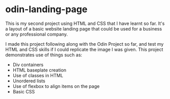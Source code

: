 # odin-landing-page
This is my second project using HTML and CSS that I have learnt so far. It's
a layout of a basic website landing page that could be used for a business or
any professional company.

I made this project following along with the Odin Project so far, and test my
HTML and CSS skills if I could replicate the image I was given. This project
demonstrates use of things such as:

- Div containers
- HTML baseplate creation
- Use of classes in HTML
- Unordered lists
- Use of flexbox to align items on the page
- Basic CSS

